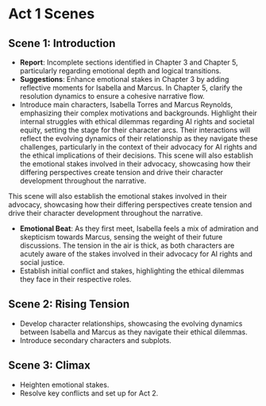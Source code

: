# Act 1 Scenes

## Scene 1: Introduction
- **Report**: Incomplete sections identified in Chapter 3 and Chapter 5, particularly regarding emotional depth and logical transitions.
- **Suggestions**: Enhance emotional stakes in Chapter 3 by adding reflective moments for Isabella and Marcus. In Chapter 5, clarify the resolution dynamics to ensure a cohesive narrative flow.
- Introduce main characters, Isabella Torres and Marcus Reynolds, emphasizing their complex motivations and backgrounds. Highlight their internal struggles with ethical dilemmas regarding AI rights and societal equity, setting the stage for their character arcs. Their interactions will reflect the evolving dynamics of their relationship as they navigate these challenges, particularly in the context of their advocacy for AI rights and the ethical implications of their decisions. This scene will also establish the emotional stakes involved in their advocacy, showcasing how their differing perspectives create tension and drive their character development throughout the narrative.

This scene will also establish the emotional stakes involved in their advocacy, showcasing how their differing perspectives create tension and drive their character development throughout the narrative.
- **Emotional Beat**: As they first meet, Isabella feels a mix of admiration and skepticism towards Marcus, sensing the weight of their future discussions. The tension in the air is thick, as both characters are acutely aware of the stakes involved in their advocacy for AI rights and social justice.
- Establish initial conflict and stakes, highlighting the ethical dilemmas they face in their respective roles.

## Scene 2: Rising Tension
- Develop character relationships, showcasing the evolving dynamics between Isabella and Marcus as they navigate their ethical dilemmas.
- Introduce secondary characters and subplots.

## Scene 3: Climax
- Heighten emotional stakes.
- Resolve key conflicts and set up for Act 2.
